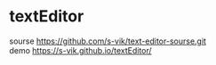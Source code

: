# textEditor
sourse https://github.com/s-vik/text-editor-sourse.git
<br>
demo   https://s-vik.github.io/textEditor/
